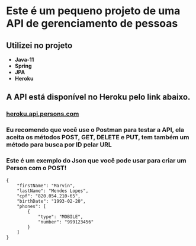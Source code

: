 # **Este é um pequeno projeto de uma API de gerenciamento de pessoas**

## Utilizei no projeto
* **Java-11**
* **Spring**
* **JPA**
* **Heroku**

## A API está disponível no Heroku pelo link abaixo.

### [heroku.api.persons.com](https://api-persons-manager.herokuapp.com/api/v1/persons)

### Eu recomendo que você use o Postman para testar a API, ela aceita os métodos POST, GET, DELETE e PUT, tem também um método para busca por ID pelar URL

### Este é um exemplo do Json que você pode usar para criar um Person com o POST!

```
{ 
    "firstName": "Marvin",
    "lastName": "Mendes Lopes",
    "cpf": "820.054.210-65",
    "birthDate": "1993-02-20",
    "phones": [
        {
            "type": "MOBILE",
            "number": "999123456"
        }
    ]
}
```
